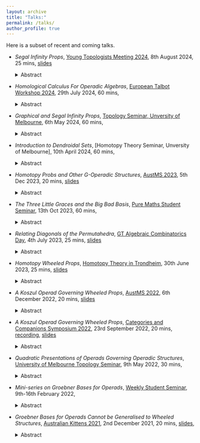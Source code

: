 ```yaml
---
layout: archive
title: "Talks:"
permalink: /talks/
author_profile: true
---
```


Here is a subset of recent and coming talks.

- *Segal Infinity Props*, [Young Topologists Meeting 2024](https://www.uni-muenster.de/MathematicsMuenster/events/2024/YTM.shtml), 8th August 2024, 25 mins, [slides](https://kstoeckl.github.io/files/talks/2024/YTM2024.pdf)
    <details><summary>Abstract</summary>Props, and their traced variants (wheeled props), are special types of symmetric monoidal categories with two types of strictly associative compositions, the first being categorical, and the second monoidal. They are ubiquitous in mathematics, encoding structures in algebraic topology, deformation theory and knot theory such as Hopf algebras and tangles. However, many interesting mathematical objects, such as Segal’s cobordism categories, don’t admit strictly associative compositions. In this talk, without assuming familiarity with the prior structures, we will introduce a Segal model for homotopy (or infinity) props, which lets us weaken the associativity of the categorical and monoidal compositions up to coherent homotopy. We will then relate this model to other definitions of infinity props, operads, and categories via various nerve theorems. This talk is based on joint work with Philip Hackney and Marcy Robertson.</details>

- *Homological Calculus For Operadic Algebras*, [European Talbot Workshop 2024](https://sites.google.com/view/european-talbot/2024-workshop), 29th July 2024, 60 mins, 
    <details><summary>Abstract</summary>An introduction to the homological calculus of operadic algebras. Covering: twisting morphisms for (co)operadic (co)algebras; their bar constructions; their Koszul resolutions; rectification results; and the benefits of working in the homotopy category of P infinity algebras with infinity morphisms. 
    We shall show that these general constructions applied to the Koszul operads As, Com and Lie, recover the classical constructions for associative, commutative and Lie algebras.</details>

- *Graphical and Segal Infinity Props*, [Topology Seminar, Unversity of Melbourne](https://topology.science.unimelb.edu.au/topsem/), 6th May 2024, 60 mins, 
    <details><summary>Abstract</summary>Simplicial sets are of fundamental importance in homotopy theory, as they provide a means to weaken the associativity of categorical composition. For instance, on the category of simplicial sets, the Joyal model structure provides a model of infinity categories, and the Kan-Quillen model structure provides a model of homotopy spaces. A prop is a type of symmetric monoidal category with two types of composition, a categorical composition, and a monoidal composition. In this talk, we will introduce a graphical set model for props, which allows us to weaken both compositions up to coherent homotopy. We will outline a Quillen equivalence to a new definition of a Segal infinity prop, and time permitting, relate these models to existing structures in literature. This talk is based on joint work with Philip Hackney and Marcy Robertson.</details>

- *Introduction to Dendroidal Sets*, [Homotopy Theory Seminar, Unversity of Melbourne], 10th April 2024, 60 mins, 
    <details><summary>Abstract</summary>Simplicial sets are to categories, as dendroidal sets are to operads. In this talk, we shall recall the first two definitions, unpack the latter two, and formalise this analogy as a commutative square of adjoint pairs.</details>

- *Homotopy Probs and Other G-Operadic Structures*, [AustMS 2023](https://austms2023.smp.uq.edu.au/), 5th Dec 2023, 20 mins, [slides](https://kstoeckl.github.io/files/talks/2023/AUSTMS2023.pdf)
    <details><summary>Abstract</summary>A prop (prob) is a free symmetric (resp. braided) monoidal category generated by a single object. These are useful and ubiquitous structures, for instance encoding bialgebras and having applications in knot theory and topology. Both these classical structures are instances of group-operadic structures, for the symmetric group and braid group respectively. In this talk, we will characterise many G-operadic structures as algebras over quadratic groupoid coloured operads, which admit simple combinatorial descriptions via nestings. We will discuss ongoing work in proving this large family of operads are Koszul, and in using the Koszul machine to form and study homotopy weakened versions of their algebras.</details>

- *The Three Little Graces and the Big Bad Basis*, [Pure Maths Student Seminar](https://sites.google.com/view/dougal-davis/seminars/student-seminar), 13th Oct 2023, 60 mins,
    <details><summary>Abstract</summary>In this talk, we will discuss algebraic operads and a general method for proving they are Koszul. First, we will introduce operads and three key examples, known as the graces. These are the operads whose algebras/representations are associative, commutative, and Lie algebras respectively. After discussing what it means for an operad to be Koszul, we will show that this property is implied by the existence of a conceptually simpler, confluent terminating rewrite system, i.e. a Groebner basis. Finally, we will work through examples showing that the three graces are Koszul, and discuss further applications of this technique to other algebraic structures.</details>

- *Relating Diagonals of the Permutahedra*, [GT Algebraic Combinatorics Day](https://jagtcombalg.sciencesconf.org/), 4th July 2023, 25 mins, [slides](https://kstoeckl.github.io/files/talks/2023/GTAlgebraicCombinatorics.pdf)
    <details><summary>Abstract</summary>The study of cellular approximations to the diagonal of polytopes has a long history, mostly owing to applications in homotopy theory. In this talk, we will focus on a well known polytope, the permutahedra.  We shall briefly review existing theory and some new enumerative results, before seeking to relate two distinct formulae for cellular operadic diagonals of the permutahedra. Through combinatorial means, we will show that the Saneblidze—Umble diagonal (2004), and Laplante-Anfossi diagonal (2022), are the only such diagonals. Furthermore, we shall relate them via a simple isomorphism. This talk is based on ongoing joint work with Berenice Delcroix-Oger, Matthieu Josuat-Verges, Guillaume Laplante-Anfossi and Vincent Pilaud. </details>

- *Homotopy Wheeled Props*, [Homotopy Theory in Trondheim](https://folk.ntnu.no/runegha/htpyintrd.html), 30th June 2023, 25 mins, [slides](https://kstoeckl.github.io/files/talks/2023/HomotopyTheoryInTrondheim.pdf)
    <details><summary>Abstract</summary>A prop is a free symmetric monoidal category generated by a single object, and a wheeled prop is a prop with a trace. They are useful and ubiquitous structures, not only encoding bialgebras (with traces), but also having applications in knot theory and topology. In this talk, without assuming familiarity with these structures, we will present new definitions of (wheeled) props, and characterise them as algebras over Koszul groupoid coloured operads. We will outline how our proof that these operads are Koszul, using an extension of Groebner bases to groupoid coloured operads, circumvents simple obstructions to existing techniques. We will then indicate how the Koszul machine defines a homotopy (wheeled) prop and unpack what exactly this entails. Finally, we will explore homotopy transfer theory applied to these structures, obtaining consequences in formality theory, and re-obtaining a theorem of Mac Lane.</details>

- *A Koszul Operad Governing Wheeled Props*, [AustMS 2022](https://austms.org.au/event/austms-2022/), 6th December 2022, 20 mins, [slides](https://kstoeckl.github.io/files/talks/2022/AustMS2022.pdf)
    <details><summary>Abstract</summary>A prop is a free symmetric monoidal category generated by a single object, meaning that any morphism in a prop is of the form $x^{\otimes m}\to x^{\otimes n}$. A wheeled prop is a prop in which every object has a dual. Props and wheeled props arise naturally in the study of homotopy coherent algebraic structures, deformation theory and knot theory. It is well known that there exist discrete coloured operads (multicategories) which govern props and wheeled props. This arises from the underlying fact that trees can be used to form disconnected graphs possibly with directed cycles. In this talk we'll discuss a groupoid coloured operad governing wheeled props, and prove that this operad is Koszul. One consequence of our construction is that we can give a definition of an infinity wheeled prop, which is to wheeled props as infinity categories are to categories.</details>

- *A Koszul Operad Governing Wheeled Props*, [Categories and Companions Symposium 2022](https://categories-and-companions.github.io/), 23rd September 2022, 20 mins, [recording](https://www.youtube.com/watch?v=iNqg3Wae_QI&ab_channel=CategoriesandCompanionsSymposium-2022), [slides](https://kstoeckl.github.io/files/talks/2022/CaCS2022.pdf)
    <details><summary>Abstract</summary>A prop is a free symmetric monoidal category generated by a single object, meaning that any morphism in a prop is of the form $x^{\otimes m}\to x^{\otimes n}$. A wheeled prop is a prop in which every object has a dual. Props and wheeled props arise naturally in the study of homotopy coherent algebraic structures, deformation theory and knot theory. It is well known that there exist discrete coloured operads (multicategories) which govern props and wheeled props. This arises from the underlying fact that trees can be used to form disconnected graphs possibly with directed cycles. In this talk we'll discuss a groupoid coloured operad governing wheeled props, and prove that this operad is Koszul. One consequence of our construction is that we can give a definition of an infinity wheeled prop, which is to wheeled props as infinity categories are to categories.</details>

- *Quadratic Presentations of Operads Governing Operadic Structures*, [University of Melbourne Topology Seminar](https://topology.science.unimelb.edu.au/topsem/), 9th May 2022, 30 mins, 
    <details><summary>Abstract</summary>There exist coloured operads whose algebras are other operadic structures such as modular operads, wheeled properads and props. In “Massey Products for Graph Homology”, Ben Ward gives a quadratic presentation of a groupoid coloured operad whose algebras are modular operads and shows this operad is Koszul. In this talk we’ll informally discuss what operads governing operadic structures look like, how we can get nice presentations of these operads using ideas of Ward, and some consequences.</details>

- *Mini-series on Groebner Bases for Operads*, [Weekly Student Seminar](https://www.marcyrobertson.com/students.html), 9th-16th February 2022, 
    <details><summary>Abstract</summary>An informal mini-series consisting of two one hour sessions where we unpacked what it means for an operad to have a Groebner basis. We focused in particular on how we can use Groebner bases as a tool to prove operads are Koszul.</details>

- *Groebner Bases for Operads Cannot be Generalised to Wheeled Structures*, [Australian Kittens 2021](http://www.marcyrobertson.com/australian-kittens--an-ecr-conference.html), 2nd December 2021, 20 mins, [slides](https://kstoeckl.github.io/files/talks/2021/GBforWheeledStructsCounterExample.pdf), 
    <details><summary>Abstract</summary>The theory of Groebner basis for operadic structures provides an algorithmic method of proving that certain structures are Koszul. First introduced for operads by Dotsenko and Khoroshkin, the theory has recently been generalised to coloured operads by Kharitonov and Khoroshkin. In this talk we will discuss the existing theory, some further possible generalisations, and present a simple counter example showing the theory cannot be generalised to wheeled operads, properads and props.</details>
